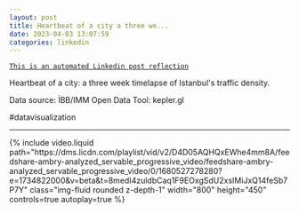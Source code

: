 ```yaml
---
layout: post
title: Heartbeat of a city a three we...
date: 2023-04-03 13:07:59
categories: linkedin
---
```


[`This is an automated Linkedin post reflection`](https://www.linkedin.com/feed/update/urn:li:activity:7048642289899835393)

Heartbeat of a city: a three week timelapse of Istanbul's traffic density.

Data source: İBB/IMM Open Data
Tool: kepler.gl

#datavisualization


<hr>


<div class="row mt-3 d-flex justify-content-center align-items-center">
{% include video.liquid path="https://dms.licdn.com/playlist/vid/v2/D4D05AQHQxEWhe4mm8A/feedshare-ambry-analyzed_servable_progressive_video/feedshare-ambry-analyzed_servable_progressive_video/0/1680527278280?e=1734822000&v=beta&t=8medI4zuldbCaq1F9EOxgSdU2xsIMiJxQ14feSb7P7Y" class="img-fluid rounded z-depth-1" width="800" height="450" controls=true autoplay=true %}


</div>
